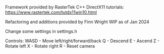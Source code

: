 Framework provided by RasterTek C++ DirectX11 tutorials:
https://www.rastertek.com/tutdx11win10.html

Refactoring and additions provided by Finn Wright
WIP as of Jan 2024

Change some settings in settings.h

Controls:
WASD - Move left/right/forward/back
Q - Descend
E - Ascend
Z - Rotate left
X - Rotate right
R - Reset camera